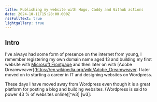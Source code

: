 ```yaml
---
title: Publishing my website with Hugo, Caddy and Github actions
date: 2024-10-11T15:28:00.000Z
rssFullText: true
lightgallery: true
---
```

## Intro
I've always had some form of presence on the internet from young, I remember registering my own domain name aged 13 and building my first website with [Microsoft Frontpage](https://fr.wikipedia.org/wiki/Microsoft_FrontPage) and then later on with [Adobe Dreamweaver](https://en.wikipedia.org/wiki/Adobe_Dreamweaver. I later moved on to starting a career in IT and designing websites on Wordpress.

These days I have moved away from Wordpress even though it is a great platform for posting a blog and building websites. (Wordpress is said to power 43 % of websites online)[^w3]
[w3]: 

